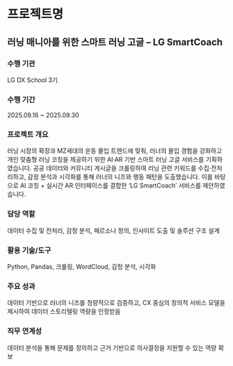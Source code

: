 # 프로젝트명
## 러닝 매니아를 위한 스마트 러닝 고글 – LG SmartCoach

### 수행 기관
LG DX School 3기

### 수행 기간
2025.09.16 ~ 2025.09.30

### 프로젝트 개요
러닝 시장의 확장과 MZ세대의 운동 몰입 트렌드에 맞춰, 러너의 몰입 경험을 강화하고 개인 맞춤형 러닝 코칭을 제공하기 위한 AI·AR 기반 스마트 러닝 고글 서비스를 기획하였습니다. 공공 데이터와 커뮤니티 게시글을 크롤링하여 러닝 관련 키워드를 수집·전처리하고, 감정 분석과 시각화를 통해 러너의 니즈와 행동 패턴을 도출했습니다. 이를 바탕으로 AI 코칭 + 실시간 AR 인터페이스를 결합한 ‘LG SmartCoach’ 서비스를 제안하였습니다.

### 담당 역할
데이터 수집 및 전처리, 감정 분석, 페르소나 정의, 인사이트 도출 및 솔루션 구조 설계

### 활용 기술/도구
Python, Pandas, 크롤링, WordCloud, 감정 분석, 시각화

### 주요 성과
데이터 기반으로 러너의 니즈를 정량적으로 검증하고, CX 중심의 창의적 서비스 모델을 제시하여 데이터 스토리텔링 역량을 인정받음

### 직무 연계성
데이터 분석을 통해 문제를 정의하고 근거 기반으로 의사결정을 지원할 수 있는 역량 확보

